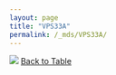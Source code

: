 ```yaml
---
layout: page
title: "VPS33A"
permalink: /_mds/VPS33A/
---
```


![](../../alns_9.28.22/aln_5HSAA118403_0.985.png?raw=true
)
[Back to Table](../../display)
